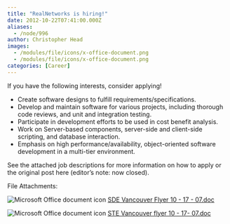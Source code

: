 ```yaml
---
title: "RealNetworks is hiring!"
date: 2012-10-22T07:41:00.000Z
aliases:
  - /node/996
author: Christopher Head
images:
  - /modules/file/icons/x-office-document.png
  - /modules/file/icons/x-office-document.png
categories: [Career]
---
```


If you have the following interests, consider applying!

*   Create software designs to fulfill requirements/specifications.
*   Develop and maintain software for various projects, including thorough code reviews, and unit and integration testing.
*   Participate in development efforts to be used in cost benefit analysis.
*   Work on Server-based components, server-side and client-side scripting, and database interaction.
*   Emphasis on high performance/availability, object-oriented software development in a multi-tier environment.

See the attached job descriptions for more information on how to apply or the original post here (editor’s note: now closed).

File Attachments: 

 ![Microsoft Office document icon](/modules/file/icons/x-office-document.png "application/msword") [SDE Vancouver Flyer 10 - 17 - 07.doc](https://ubccsss.org/files/SDE%20Vancouver%20Flyer%2010%20-%2017%20-%2007.doc)

 ![Microsoft Office document icon](/modules/file/icons/x-office-document.png "application/msword") [STE Vancouver flyer 10 - 17- 07.doc](https://ubccsss.org/files/STE%20Vancouver%20flyer%2010%20-%2017-%2007.doc)
